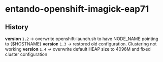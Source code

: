 # entando-openshift-imagick-eap71

## History

__version__ `1.2` -> overwrite openshift-launch.sh to have NODE_NAME pointing to {$HOSTNAME}
__version__ `1.3` -> restored old configuration. Clustering not working
__version__ `1.4` -> overwrite default HEAP size to 4096M and fixed cluster configuration
